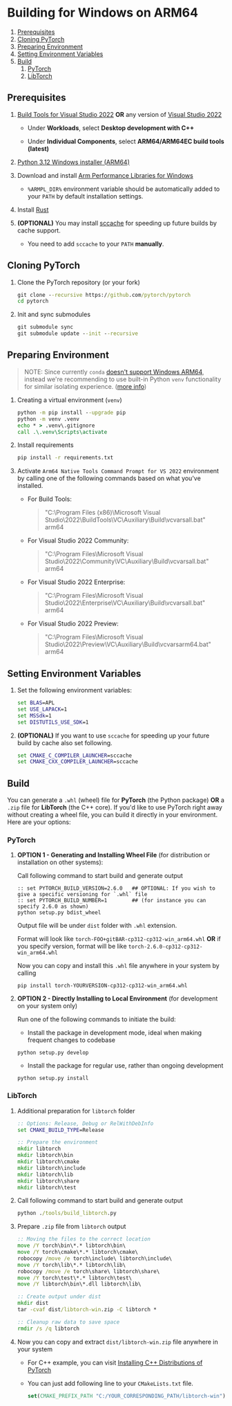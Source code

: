# Building for Windows on ARM64

1. [Prerequisites](#prerequisites)
1. [Cloning PyTorch](#cloning-pytorch)
1. [Preparing Environment](#preparing-environment)
1. [Setting Environment Variables](#setting-environment-variables)
1. [Build](#build)
   1. [PyTorch](#pytorch)
   1. [LibTorch](#libtorch)


## Prerequisites

1. [Build Tools for Visual Studio 2022](https://aka.ms/vs/17/release/vs_BuildTools.exe) **OR** any version of [Visual Studio 2022](https://visualstudio.microsoft.com/downloads/)
   
   - Under **Workloads**, select **Desktop development with C++**

   - Under **Individual Components**, select **ARM64/ARM64EC build tools (latest)**

1. [Python 3.12 Windows installer (ARM64)](https://www.python.org/downloads/windows/)

1. Download and install [Arm Performance Libraries for Windows](https://developer.arm.com/Tools%20and%20Software/Arm%20Performance%20Libraries#Downloads)

   - `%ARMPL_DIR%` environment variable should be automatically added to your `PATH` by default installation settings.

1. Install [Rust](https://static.rust-lang.org/rustup/dist/x86_64-pc-windows-msvc/rustup-init.exe)

1. **(OPTIONAL)** You may install [sccache](https://github.com/mozilla/sccache/releases) for speeding up future builds by cache support.

   - You need to add `sccache` to your `PATH` **manually**.

## Cloning PyTorch

1. Clone the PyTorch repository (or your fork)

   ```cmd
   git clone --recursive https://github.com/pytorch/pytorch
   cd pytorch
   ```

1. Init and sync submodules

   ```cmd
   git submodule sync
   git submodule update --init --recursive
   ```

## Preparing Environment

> NOTE: Since currently `conda` [doesn't support Windows ARM64](https://github.com/conda/conda/issues/11472), instead we're recommending to use built-in Python `venv` functionality for similar isolating experience. ([more info](https://docs.python.org/3/library/venv.html))

1. Creating a virtual environment (`venv`)

   ```cmd
   python -m pip install --upgrade pip
   python -m venv .venv
   echo * > .venv\.gitignore
   call .\.venv\Scripts\activate
   ```

1. Install requirements

   ```cmd
   pip install -r requirements.txt
   ```

1. Activate `Arm64 Native Tools Command Prompt for VS 2022` environment by calling one of the following commands based on what you've installed.

   - For Build Tools:

      > "C:\Program Files (x86)\Microsoft Visual Studio\2022\BuildTools\VC\Auxiliary\Build\vcvarsall.bat" arm64

   - For Visual Studio 2022 Community:

      > "C:\Program Files\Microsoft Visual Studio\2022\Community\VC\Auxiliary\Build\vcvarsall.bat" arm64

   - For Visual Studio 2022 Enterprise:
   
      > "C:\Program Files\Microsoft Visual Studio\2022\Enterprise\VC\Auxiliary\Build\vcvarsall.bat" arm64

   - For Visual Studio 2022 Preview:
    
      > "C:\Program Files\Microsoft Visual Studio\2022\Preview\VC\Auxiliary\Build\vcvarsarm64.bat" arm64
   
   

## Setting Environment Variables
1. Set the following environment variables:

   ```cmd
   set BLAS=APL
   set USE_LAPACK=1
   set MSSdk=1
   set DISTUTILS_USE_SDK=1
   ```

1. **(OPTIONAL)** If you want to use `sccache` for speeding up your future build by cache also set following.

   ```cmd
   set CMAKE_C_COMPILER_LAUNCHER=sccache
   set CMAKE_CXX_COMPILER_LAUNCHER=sccache
   ```

## Build

You can generate a `.whl` (wheel) file for **PyTorch** (the Python package) **OR** a `.zip` file for **LibTorch** (the C++ core). If you'd like to use PyTorch right away without creating a wheel file, you can build it directly in your environment. Here are your options:

### PyTorch

1. **OPTION 1 - Generating and Installing Wheel File** (for distribution or installation on other systems):

   Call following command to start build and generate output
   ```
   :: set PYTORCH_BUILD_VERSION=2.6.0   ## OPTIONAL: If you wish to give a specific versioning for `.whl` file 
   :: set PYTORCH_BUILD_NUMBER=1        ## (for instance you can specify 2.6.0 as shown) 
   python setup.py bdist_wheel
   ```

   Output file will be under `dist` folder with `.whl` extension.
   
   Format will look like `torch-FOO+gitBAR-cp312-cp312-win_arm64.whl`
**OR** if you specify version, format will be like `torch-2.6.0-cp312-cp312-win_arm64.whl`

   Now you can copy and install this `.whl` file anywhere in your system by calling

   ```
   pip install torch-YOURVERSION-cp312-cp312-win_arm64.whl
   ```

1. **OPTION 2 - Directly Installing to Local Environment** (for development on your system only)

   Run one of the following commands to initiate the build:

   - Install the package in development mode, ideal when making frequent changes to codebase
   ```
   python setup.py develop 
   ```

   - Install the package for regular use, rather than ongoing development
   ```
   python setup.py install 
   ```

### LibTorch

1. Additional preparation for `libtorch` folder

   ```cmd
   :: Options: Release, Debug or RelWithDebInfo
   set CMAKE_BUILD_TYPE=Release

   :: Prepare the environment
   mkdir libtorch
   mkdir libtorch\bin
   mkdir libtorch\cmake
   mkdir libtorch\include
   mkdir libtorch\lib
   mkdir libtorch\share
   mkdir libtorch\test
   ```

1. Call following command to start build and generate output

   ```cmd
   python ./tools/build_libtorch.py
   ```

1. Prepare `.zip` file from `libtorch` output

   ```cmd
   :: Moving the files to the correct location
   move /Y torch\bin\*.* libtorch\bin\
   move /Y torch\cmake\*.* libtorch\cmake\
   robocopy /move /e torch\include\ libtorch\include\
   move /Y torch\lib\*.* libtorch\lib\
   robocopy /move /e torch\share\ libtorch\share\
   move /Y torch\test\*.* libtorch\test\
   move /Y libtorch\bin\*.dll libtorch\lib\
   
   :: Create output under dist
   mkdir dist
   tar -cvaf dist/libtorch-win.zip -C libtorch *
   
   :: Cleanup raw data to save space
   rmdir /s /q libtorch
   ```

1. Now you can copy and extract `dist/libtorch-win.zip` file anywhere in your system

   - For C++ example, you can visit [Installing C++ Distributions of PyTorch](https://pytorch.org/cppdocs/installing.html)

   - You can just add following line to your `CMakeLists.txt` file.

      ```cmake
      set(CMAKE_PREFIX_PATH "C:/YOUR_CORRESPONDING_PATH/libtorch-win")
      ```